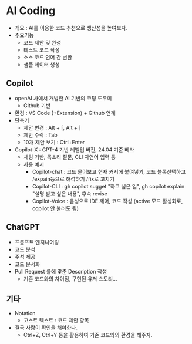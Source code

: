 # AI Coding

- 개요 : AI를 이용한 코드 추천으로 생산성을 높여보자.
- 주요기능
  - 코드 제안 및 완성
  - 테스트 코드 작성
  - 소스 코드 언어 간 변환
  - 샘플 데이터 생성

## Copilot

- openAI 사에서 개발한 AI 기반의 코딩 도우미
  - Github 기반
- 환경 : VS Code (+Extension) + Github 연계
- 단축키
  - 제안 변경 : Alt + [, Alt + ]
  - 제안 수락 : Tab
  - 10개 제안 보기 : Ctrl+Enter
- Copilot-X :  GPT-4 기반 레벨업 버전, 24.04 기준 베타
  - 채팅 기반, 목소리 질문, CLI 자연어 입력 등
  - 사용 예시
    - Copilot-chat : 코드 물어보고 현재 커서에 붙여넣기, 코드 블록선택하고 /expain등으로 해석하기 /fix로 고치기
    - Copilot-CLI : gh copilot sugget "하고 싶은 일", gh copilot explain "설명 받고 싶은 내용", 후속 revise
    - Copilot-Voice : 음성으로 IDE 제어, 코드 작성 (active 모드 활성화로, copilot 안 불러도 됨)

## ChatGPT

- 프롬프트 엔지니어링
- 코드 분석
- 주석 제공
- 코드 문서화
- Pull Request 룰에 맞춘 Description 작성
  - 기존 코드와의 차이점, 구현된 유저 스토리...

## 기타

- Notation
  - 고스트 텍스트 : 코드 제안 항목
- 결국 사람이 확인을 해야한다.
  - Ctrl+Z, Ctrl+Y 등을 활용하여 기존 코드와의 환경을 해주자.
